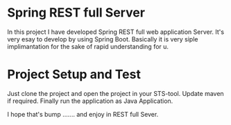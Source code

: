 # Spring REST full Server
In this project I have developed Spring REST full web application Server. It's very esay to develop by using Spring Boot. Basically it is very siple implimantation for the sake of rapid understanding for u.

# Project Setup and Test
Just clone the project and open the project in your STS-tool. Update maven if required. Finally run the application as Java Application. 

I hope that's bump ....... and enjoy in REST full Sever.
